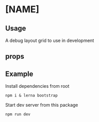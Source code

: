 # [NAME]

## Usage

A debug layout grid to use in development

## props



## Example

Install dependencies from root

```shell
npm i & lerna bootstrap
```

Start dev server from this package

```shell
npm run dev
```
